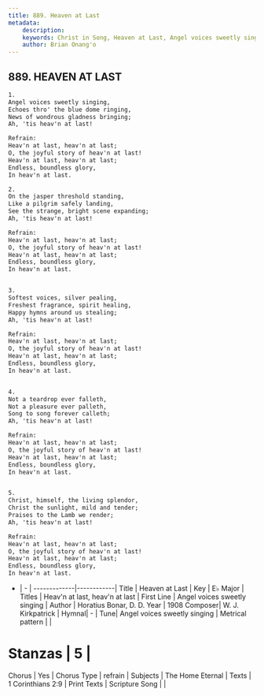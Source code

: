```yaml
---
title: 889. Heaven at Last
metadata:
    description: 
    keywords: Christ in Song, Heaven at Last, Angel voices sweetly singing, Heav'n at last, heav'n at last
    author: Brian Onang'o
---
```



## 889. HEAVEN AT LAST

```txt
1.
Angel voices sweetly singing,
Echoes thro' the blue dome ringing,
News of wondrous gladness bringing;
Ah, 'tis heav'n at last!

Refrain:
Heav'n at last, heav'n at last;
O, the joyful story of heav'n at last!
Heav'n at last, heav'n at last;
Endless, boundless glory,
In heav'n at last.

2.
On the jasper threshold standing,
Like a pilgrim safely landing,
See the strange, bright scene expanding;
Ah, 'tis heav'n at last! 

Refrain:
Heav'n at last, heav'n at last;
O, the joyful story of heav'n at last!
Heav'n at last, heav'n at last;
Endless, boundless glory,
In heav'n at last.


3.
Softest voices, silver pealing,
Freshest fragrance, spirit healing,
Happy hymns around us stealing;
Ah, 'tis heav'n at last! 

Refrain:
Heav'n at last, heav'n at last;
O, the joyful story of heav'n at last!
Heav'n at last, heav'n at last;
Endless, boundless glory,
In heav'n at last.


4.
Not a teardrop ever falleth,
Not a pleasure ever palleth,
Song to song forever calleth;
Ah, 'tis heav'n at last! 

Refrain:
Heav'n at last, heav'n at last;
O, the joyful story of heav'n at last!
Heav'n at last, heav'n at last;
Endless, boundless glory,
In heav'n at last.


5.
Christ, himself, the living splendor,
Christ the sunlight, mild and tender;
Praises to the Lamb we render;
Ah, 'tis heav'n at last! 

Refrain:
Heav'n at last, heav'n at last;
O, the joyful story of heav'n at last!
Heav'n at last, heav'n at last;
Endless, boundless glory,
In heav'n at last.

```

- |   -  |
-------------|------------|
Title | Heaven at Last |
Key | E♭ Major |
Titles | Heav'n at last, heav'n at last |
First Line | Angel voices sweetly singing |
Author | Horatius Bonar, D. D. 
Year | 1908
Composer| W. J. Kirkpatrick |
Hymnal|  - |
Tune| Angel voices sweetly singing |
Metrical pattern | |
# Stanzas | 5 |
Chorus | Yes |
Chorus Type | refrain |
Subjects | The Home Eternal |
Texts | 1 Corinthians 2:9 |
Print Texts | 
Scripture Song |  |
  
